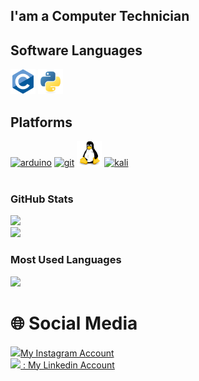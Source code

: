 <h2>I'am a Computer Technician</h2>
<h2>Software Languages</h2>
<p align="left">
  <a href="https://www.cprogramming.com/" target="_blank" rel="noreferrer"> <img src="https://raw.githubusercontent.com/devicons/devicon/master/icons/c/c-original.svg" alt="c" width="40" height="40"/></a>
  <a href="https://www.python.org" target="_blank" rel="noreferrer"> <img src="https://raw.githubusercontent.com/devicons/devicon/master/icons/python/python-original.svg" alt="python" width="40" height="40"/></a>
  <h2>Platforms</h2>
  <a href="https://www.arduino.cc/" target="_blank" rel="noreferrer"> <img src="https://cdn.worldvectorlogo.com/logos/arduino-1.svg" alt="arduino" width="40" height="40"/></a>
  <a href="https://git-scm.com/" target="_blank" rel="noreferrer"> <img src="https://www.vectorlogo.zone/logos/git-scm/git-scm-icon.svg" alt="git" width="40" height="40"/></a> 
  <a href="https://www.linux.org/" target="_blank" rel="noreferrer"> <img src="https://raw.githubusercontent.com/devicons/devicon/master/icons/linux/linux-original.svg" alt="linux" width="40" height="40"/></a>
  <a href="https://www.kali.org/" target="_blank" rel="noreferrer"> <img src="https://toppng.com/public/uploads/preview/kali-linux-logo-11562915225uyursxhbp6.png" alt="kali" width="50" height="50"/></a>
  <br/><br/>

### GitHub Stats
![](https://github-readme-stats.vercel.app/api?username=cpu-astatine&theme=dark&hide_border=true&include_all_commits=true&count_private=true)<br/>
![](https://github-readme-streak-stats.herokuapp.com/?user=cpu-astatine&theme=dark&hide_border=true)<br/>

### Most Used Languages
![](https://github-readme-stats.vercel.app/api/top-langs/?username=cpu-astatine&hide_progress=true)

<h1>🌐 Social Media</h1>
<a href="https://www.instagram.com/cpu_astatine_"><img src="https://github.com/cpu-astatine/cpu-astatine/assets/87228325/0d5b0194-cc48-4d30-816b-c58ba99b3812">My Instagram Account</a><br/>
<a href="https://www.linkedin.com/in/mehmet-furkan-kılınç-429767231/"><img src="https://github.com/cpu-astatine/cpu-astatine/assets/87228325/836cc4ad-eac5-4921-af7c-152997a71e99"> : My Linkedin Account</a>
